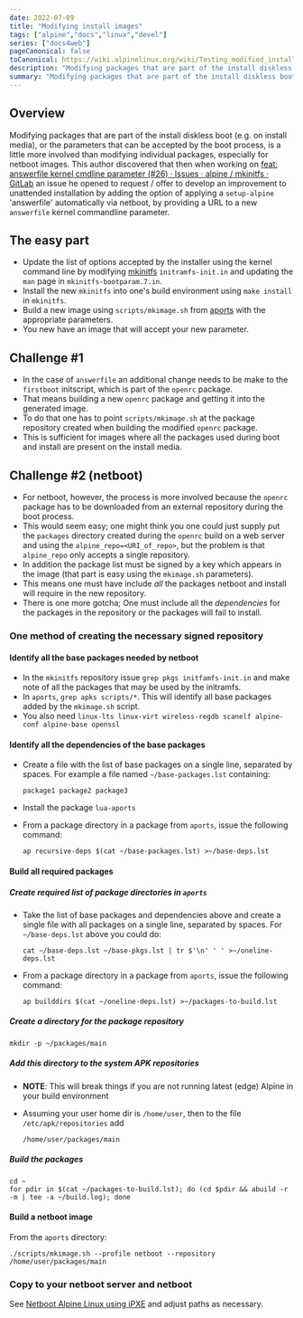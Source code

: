 ```yaml
---
date: 2022-07-09
title: "Modifying install images"
tags: ["alpine","docs","linux","devel"]
series: ["docs4web"]
pageCanonical: false
toCanonical: https://wiki.alpinelinux.org/wiki/Testing_modified_install_images_and_packages
description: "Modifying packages that are part of the install diskless boot, or the parameters that can be accepted by the boot process, is more involved than modifying individual packages."
summary: "Modifying packages that are part of the install diskless boot (e.g. on install media), or the parameters that can be accepted by the boot process, is a little more involved than modifying individual packages, especially for netboot images."
---
```


## Overview

Modifying packages that are part of the install diskless boot (e.g. on install media), or the parameters that can be accepted by the boot process, is a little more involved than modifying individual packages, especially for netboot images. This author discovered that then when working on [feat: answerfile kernel cmdline parameter (#26) · Issues · alpine / mkinitfs · GitLab](https://gitlab.alpinelinux.org/alpine/mkinitfs/-/issues/26) an issue he opened to request / offer to develop an improvement to unattended installation by adding the option of applying a `setup-alpine` 'answerfile' automatically via netboot, by providing a URL to a new `answerfile` kernel commandline parameter.

## The easy part

* Update the list of options accepted by the installer using the kernel command line by modifying [mkinitfs](https://gitlab.alpinelinux.org/alpine/mkinitfs) `initramfs-init.in` and updating the `man` page in `mkinitfs-bootparam.7.in`.
* Install the new `mkinitfs` into one's build environment using `make install` in `mkinitfs`.
* Build a new image using `scripts/mkimage.sh` from [aports](https://gitlab.alpinelinux.org/alpine/aports) with the appropriate parameters.
* You new have an image that will accept your new parameter.

## Challenge #1

* In the case of `answerfile` an additional change needs to be make to the `firstboot` initscript, which is part of the `openrc` package.
* That means building a new `openrc` package and getting it into the generated image.
* To do that one has to point `scripts/mkimage.sh` at the package repository created when building the modified `openrc` package.
* This is sufficient for images where all the packages used during boot and install are present on the install media.

## Challenge #2 (netboot)

* For netboot, however, the process is more involved because the `openrc` package has to be downloaded from an external repository during the boot process.
* This would seem easy; one might think you one could just supply put the `packages` directory created during the `openrc` build on a web server and using the `alpine_repo=<URI_of_repo>`, but the problem is that `alpine_repo` only accepts a single repository.
* In addition the package list must be signed by a key which appears in the image (that part is easy using the `mkimage.sh` parameters).
* This means one must have include _all_ the packages netboot and install will require in the new repository.
* There is one more gotcha; One must include all the _dependencies_ for the packages in the repository or the packages will fail to install.

### One method of creating the necessary signed repository

#### Identify all the base packages needed by netboot

* In the `mkinitfs` repository issue `grep pkgs initfamfs-init.in` and make note of all the packages that may be used by the initramfs.
* In `aports`, `grep apks scripts/*`. This will identify all base packages added by the `mkimage.sh` script.
* You also need `linux-lts linux-virt wireless-regdb scanelf alpine-conf alpine-base openssl`

#### Identify all the dependencies of the base packages

* Create a file with the list of base packages on a single line, separated by spaces. For example a file named `~/base-packages.lst` containing:

  ```shell
  package1 package2 package3
  ```

* Install the package `lua-aports`

* From a package directory in a package from `aports`, issue the following command:

  ```shell
  ap recursive-deps $(cat ~/base-packages.lst) >~/base-deps.lst
  ```

#### Build all required packages

##### Create required list of package directories in `aports`

* Take the list of base packages and dependencies above and create a single file with all packages on a single line, separated by spaces. For `~/base-deps.lst` above you could do:

  ```shell
  cat ~/base-deps.lst ~/base-pkgs.lst | tr $'\n' ' ' >~/oneline-deps.lst
  ```

* From a package directory in a package from `aports`, issue the following command:

  ```shell
  ap builddirs $(cat ~/oneline-deps.lst) >~/packages-to-build.lst
  ```

##### Create a directory for the package repository

```shell
mkdir -p ~/packages/main
```

##### Add this directory to the system APK repositories

* **NOTE**: This will break things if you are not running latest (edge) Alpine in your build environment

* Assuming your user home dir is `/home/user`, then to the file `/etc/apk/repositories` add

  ```shell
  /home/user/packages/main
  ```

##### Build the packages

```shell
cd ~
for pdir in $(cat ~/packages-to-build.lst); do (cd $pdir && abuild -r -m | tee -a ~/build.log); done
```

#### Build a netboot image

From the `aports` directory:

```shell
./scripts/mkimage.sh --profile netboot --repository /home/user/packages/main
```

### Copy to your netboot server and netboot

See [Netboot Alpine Linux using iPXE](../howtos/netboot-alpine-linux-using-ipxe.md) and adjust paths as necessary.
